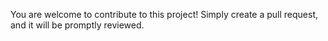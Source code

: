 You are welcome to contribute to this project! Simply create a pull request, and it will be promptly reviewed.
